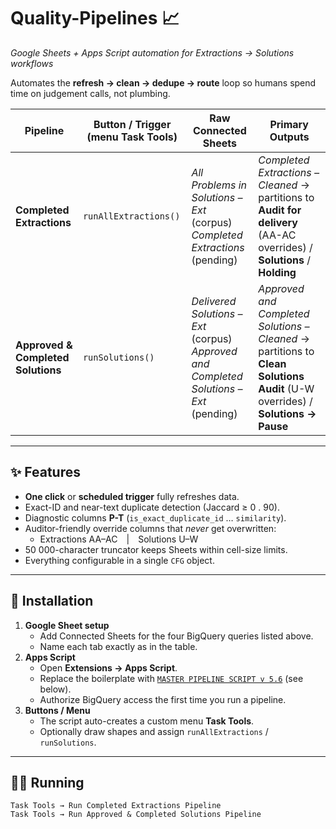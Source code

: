 # Quality-Pipelines 📈  
*Google Sheets + Apps Script automation for Extractions → Solutions workflows*

Automates the **refresh → clean → dedupe → route** loop so humans spend time on judgement calls, not plumbing.

| Pipeline | Button / Trigger (menu **Task Tools**) | Raw Connected Sheets | Primary Outputs |
|----------|----------------------------------------|----------------------|-----------------|
| **Completed Extractions** | `runAllExtractions()` | *All Problems in Solutions – Ext* (corpus) <br> *Completed Extractions* (pending) | *Completed Extractions – Cleaned* → partitions to **Audit for delivery** (AA-AC overrides) / **Solutions** / **Holding** |
| **Approved & Completed Solutions** | `runSolutions()` | *Delivered Solutions – Ext* (corpus) <br> *Approved and Completed Solutions – Ext* (pending) | *Approved and Completed Solutions – Cleaned* → partitions to **Clean Solutions Audit** (U-W overrides) / **Solutions → Pause** |

---

## ✨ Features
* **One click** or **scheduled trigger** fully refreshes data.
* Exact-ID and near-text duplicate detection (Jaccard ≥ 0 . 90).
* Diagnostic columns **P-T** (`is_exact_duplicate_id` … `similarity`).
* Auditor-friendly override columns that *never* get overwritten:
  * Extractions AA–AC | Solutions U–W
* 50 000-character truncator keeps Sheets within cell-size limits.
* Everything configurable in a single `CFG` object.

---

## 🔧 Installation

1. **Google Sheet setup**  
   * Add Connected Sheets for the four BigQuery queries listed above.  
   * Name each tab exactly as in the table.
2. **Apps Script**  
   * Open **Extensions → Apps Script**.  
   * Replace the boilerplate with [`MASTER PIPELINE SCRIPT v 5.6`](./script.js) (see below).  
   * Authorize BigQuery access the first time you run a pipeline.
3. **Buttons / Menu**  
   * The script auto-creates a custom menu **Task Tools**.  
   * Optionally draw shapes and assign `runAllExtractions` / `runSolutions`.

---

## 🏃‍♂️ Running

```text
Task Tools → Run Completed Extractions Pipeline
Task Tools → Run Approved & Completed Solutions Pipeline
